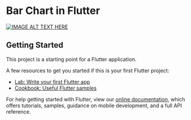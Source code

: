 # Bar Chart in Flutter

[![IMAGE ALT TEXT HERE](https://i.ytimg.com/vi/hlmFp_ETLKY/maxresdefault.jpg)](https://www.youtube.com/watch?v=hlmFp_ETLKY)

## Getting Started

This project is a starting point for a Flutter application.

A few resources to get you started if this is your first Flutter project:

- [Lab: Write your first Flutter app](https://flutter.dev/docs/get-started/codelab)
- [Cookbook: Useful Flutter samples](https://flutter.dev/docs/cookbook)

For help getting started with Flutter, view our
[online documentation](https://flutter.dev/docs), which offers tutorials,
samples, guidance on mobile development, and a full API reference.

